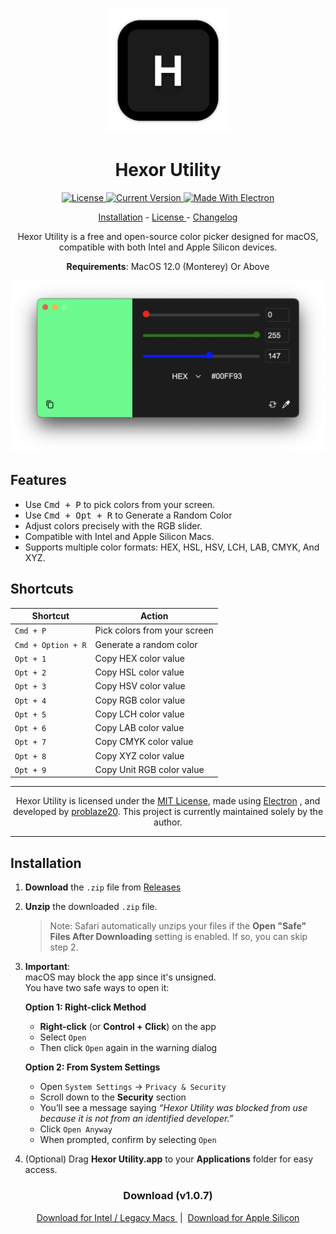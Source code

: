 <p align="center">
  <img src="https://github.com/problaze20/Hexor-Utility/blob/main/Images/v1.0.7-ICON.png?raw=true" alt="Hexor Utility Icon" width="200" />
</p>

<h1 align="center">Hexor Utility</h1>

<p align="center">
  <a href="https://github.com/problaze20/Hexor-Utility/blob/main/LICENSE">
    <img src="https://img.shields.io/github/license/problaze20/Hexor-Utility?style=flat-square" alt="License" />
  </a>
  <a href="#">
    <img src="https://img.shields.io/badge/Version-v1.0.7-d53c50?style=flat-square" alt="Current Version" />
  </a>
  <a href="https://www.electronjs.org">
    <img src="https://img.shields.io/badge/-electron-555555?style=flat-square&labelColor=17202A&logo=electron&logoColor=61DBFB" alt="Made With Electron" />
  </a>
</p>

<p align="center"> <a href="https://github.com/problaze20/Hexor-Utility/blob/main/INSTALLATION.md"> Installation</a> - <a href="https://github.com/problaze20/Hexor-Utility/blob/main/LICENSE"> License </a> - <a href="https://github.com/problaze20/Hexor-Utility/blob/main/CHANGELOG.md"> Changelog </a> </p>
<p align="center"> Hexor Utility is a free and open-source color picker designed for macOS, compatible with both Intel and Apple Silicon devices.</p>
<p align="center"> <b>Requirements</b>: MacOS 12.0 (Monterey) Or Above </p>

<p align="center">
  <img src="https://github.com/problaze20/Hexor-Utility/blob/main/Images/Image-v1.0.7.png?raw=true" alt="Hexor Utility Screenshot" width="800" />
</p>

<h2>Features</h2>

- Use <kbd>Cmd + P</kbd> to pick colors from your screen.
- Use <kbd>Cmd + Opt + R</kbd> to Generate a Random Color
- Adjust colors precisely with the RGB slider.
- Compatible with Intel and Apple Silicon Macs.
- Supports multiple color formats: HEX, HSL, HSV, LCH, LAB, CMYK, And XYZ.

<h2> Shortcuts </h2>

| Shortcut           | Action                       |
| ------------------ | ---------------------------- |
| `Cmd + P`          | Pick colors from your screen |
| `Cmd + Option + R` | Generate a random color      |
| `Opt + 1`          | Copy HEX color value         |
| `Opt + 2`          | Copy HSL color value         |
| `Opt + 3`          | Copy HSV color value         |
| `Opt + 4`          | Copy RGB color value         |
| `Opt + 5`          | Copy LCH color value         |
| `Opt + 6`          | Copy LAB color value         |
| `Opt + 7`          | Copy CMYK color value        |
| `Opt + 8`          | Copy XYZ color value         |
| `Opt + 9`          | Copy Unit RGB color value    |


---

<p align="center">
  Hexor Utility is licensed under the <a href="https://github.com/problaze20/Hexor-Utility/blob/main/LICENSE">MIT License</a>, made using <a href="https://electronjs.org">Electron</a>
, and developed by <a href="https://github.com/problaze20/">problaze20</a>.  
  This project is currently maintained solely by the author.
</p>

---

## Installation

1. **Download** the `.zip` file from [Releases](https://github.com/problaze20/Hexor-Utility/releases)

2. **Unzip** the downloaded `.zip` file.
   > Note:
   > Safari automatically unzips your files if the **Open "Safe" Files After Downloading** setting is enabled. If so, you can skip step 2.

3. **Important**:  
   macOS may block the app since it's unsigned.  
   You have two safe ways to open it:

   **Option 1: Right-click Method**  
   - **Right-click** (or **Control + Click**) on the app  
   - Select `Open`  
   - Then click `Open` again in the warning dialog

   **Option 2: From System Settings**  
   - Open `System Settings` → `Privacy & Security`  
   - Scroll down to the **Security** section  
   - You’ll see a message saying *“Hexor Utility was blocked from use because it is not from an identified developer.”*  
   - Click `Open Anyway`  
   - When prompted, confirm by selecting `Open`

4. (Optional) Drag **Hexor Utility.app** to your **Applications** folder for easy access.
   
<h3 align="center"> Download (v1.0.7) </h3>

<p align="center">
  <a href="https://github.com/problaze20/Hexor-Utility/releases/download/v1.0.7/hexor-utility-mac-x64-v1.0.7.zip">
    Download for Intel / Legacy Macs
  </a>
  &nbsp;|&nbsp;
  <a href="https://github.com/problaze20/Hexor-Utility/releases/download/v1.0.7/hexor-utility-mac-arm64-v1.0.7.zip">
    Download for Apple Silicon
  </a>
</p>
